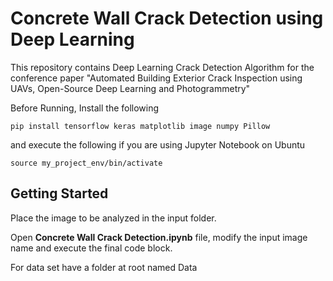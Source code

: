 # Concrete Wall Crack Detection using Deep Learning

This repository contains Deep Learning Crack Detection Algorithm for the conference paper "Automated Building Exterior Crack Inspection using UAVs, Open-Source Deep Learning and Photogrammetry"

Before Running, Install the following

```
pip install tensorflow keras matplotlib image numpy Pillow
```

and execute the following if you are using Jupyter Notebook on Ubuntu
```
source my_project_env/bin/activate
```

## Getting Started

Place the image to be analyzed in the input folder.

Open **Concrete Wall Crack Detection.ipynb** file, modify the input image name and execute the final code block.


For data set have a folder at root named Data
